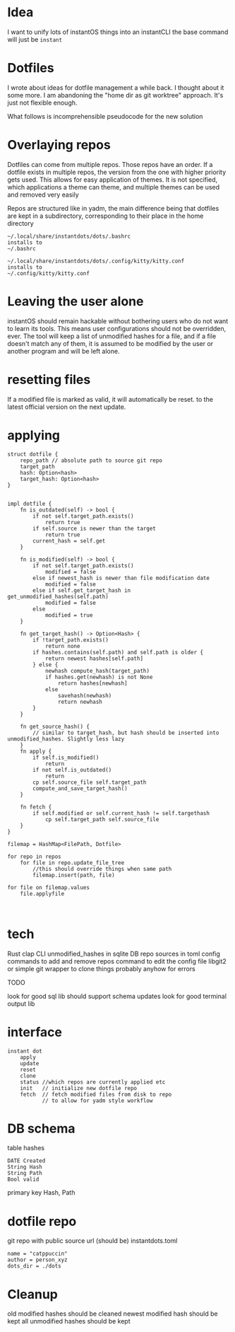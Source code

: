 # Idea

I want to unify lots of instantOS things into an instantCLI
the base command will just be `instant`

# Dotfiles

I wrote about ideas for dotfile management a while back. 
I thought about it some more. I am abandoning the "home dir as git worktree"
approach. It's just not flexible enough.

What follows is incomprehensible pseudocode for the new solution

# Overlaying repos

Dotfiles can come from multiple repos. 
Those repos have an order. If a dotfile exists in multiple repos, the
version from the one with higher priority gets used. 
This allows for easy application of themes. 
It is not specified, which applications a theme can theme, and multiple
themes can be used and removed very easily

Repos are structured like in yadm, the main difference being that dotfiles
are kept in a subdirectory, corresponding to their place in the home directory

```
~/.local/share/instantdots/dots/.bashrc
installs to
~/.bashrc

~/.local/share/instantdots/dots/.config/kitty/kitty.conf
installs to
~/.config/kitty/kitty.conf

```


# Leaving the user alone

instantOS should remain hackable without bothering users who do not want to
learn its tools. This means user configurations should not be overridden, ever.
The tool will keep a list of unmodified hashes for a file, and if a file doesn't
match any of them, it is assumed to be modified by the user or another program
and will be left alone. 

# resetting files

If a modified file is marked as valid, it will automatically be reset.
to the latest official version on the next update.

# applying



```
struct dotfile {
    repo_path // absolute path to source git repo
    target_path
    hash: Option<hash>
    target_hash: Option<hash>
}


impl dotfile {
    fn is_outdated(self) -> bool {
        if not self.target_path.exists()
            return true
        if self.source is newer than the target
            return true
        current_hash = self.get
    }

    fn is_modified(self) -> bool {
        if not self.target_path.exists()
            modified = false
        else if newest_hash is newer than file modification date
            modified = false
        else if self.get_target_hash in get_unmodified_hashes(self.path)
            modified = false
        else
            modified = true
    }

    fn get_target_hash() -> Option<Hash> {
        if !target_path.exists()
            return none
        if hashes.contains(self.path) and self.path is older {
            return newest hashes[self.path]
        } else {
            newhash compute_hash(target_path)
            if hashes.get(newhash) is not None
                return hashes[newhash]
            else
                savehash(newhash)
                return newhash
        }
    }
    
    fn get_source_hash() {
        // similar to target_hash, but hash should be inserted into
unmodified_hashes. Slightly less lazy
    }
    fn apply {
        if self.is_modified()
            return
        if not self.is_outdated()
            return
        cp self.source_file self.target_path
        compute_and_save_target_hash()
    }

    fn fetch {
        if self.modified or self.current_hash != self.targethash
            cp self.target_path self.source_file
    }
}

filemap = HashMap<FilePath, Dotfile>

for repo in repos
    for file in repo.update_file_tree
        //this should override things when same path
        filemap.insert(path, file)

for file on filemap.values
    file.applyfile
    
                

```


# tech

Rust clap CLI
unmodified_hashes in sqlite DB
repo sources in toml config
    commands to add and remove repos
    command to edit the config file
libgit2 or simple git wrapper to clone things
probably anyhow for errors

TODO

look for good sql lib
should support schema updates
look for good terminal output lib

# interface

```
instant dot
    apply
    update
    reset
    clone
    status //which repos are currently applied etc
    init   // initialize new dotfile repo
    fetch  // fetch modified files from disk to repo
           // to allow for yadm style workflow
```

# DB schema

table hashes

```
DATE Created
String Hash
String Path
Bool valid
```

primary key Hash, Path

# dotfile repo

git repo with public source url (should be)
instantdots.toml

```
name = "catppuccin"
author = person_xyz
dots_dir = ./dots
```

# Cleanup

old modified hashes should be cleaned
newest modified hash should be kept
all unmodified hashes should be kept
